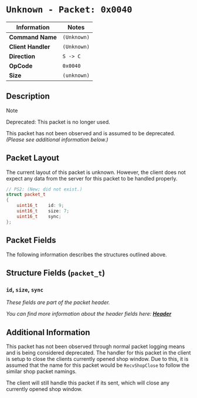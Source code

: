 # `Unknown - Packet: 0x0040`

| Information               | Notes |
|---                        |---    |
| **Command Name**          | `(Unknown)` |
| **Client Handler**        | `(Unknown)` |
| **Direction**             | `S -> C` |
| **OpCode**                | `0x0040` |
| **Size**                  | `(unknown)` |

## Description

> [!NOTE]
> Deprecated: This packet is no longer used.

This packet has not been observed and is assumed to be deprecated. _(Please see additional information below.)_

## Packet Layout

The current layout of this packet is unknown. However, the client does not expect any data from the server for this packet to be handled properly.

```cpp
// PS2: (New; did not exist.)
struct packet_t
{
    uint16_t    id: 9;
    uint16_t    size: 7;
    uint16_t    sync;
};
```

## Packet Fields

The following information describes the structures outlined above.

## Structure Fields (`packet_t`)

### `id`, `size`, `sync`

_These fields are part of the packet header._

_You can find more information about the header fields here: [**Header**](/world/server/Header.md)_

## Additional Information

This packet has not been observed through normal packet logging means and is being considered deprecated. The handler for this packet in the client is setup to close the clients currently opened shop window. Due to this, it is assumed that the name for this packet would be `RecvShopClose` to follow the similar shop packet namings.

The client will still handle this packet if its sent, which will close any currently opened shop window.
